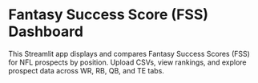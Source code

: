 # Fantasy Success Score (FSS) Dashboard

This Streamlit app displays and compares Fantasy Success Scores (FSS) for NFL prospects by position. Upload CSVs, view rankings, and explore prospect data across WR, RB, QB, and TE tabs.
